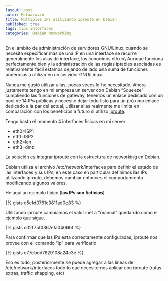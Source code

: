 ```yaml
---
layout: post
autor: Mstaaravin
title: Múltiples IPs utilizando iproute en Debian
published: true
tags: tips interfaces 
categories: Debian Networking
---
```


En el ámbito de administración de servidores GNU/Linux, cuando se necesita especificar más de una IP en una interface se recurre generalmente los alias de interface,
los conocidos ethx:x\\
Aunque funciona perfectamente bien y la administración de las reglas iptables asociadas es relativamente fácil estamos dejando de lado una suma de funciones
poderosas a utilizar en un servidor GNU/Linux. 

Nunca me gustó utilizar alias, pocas veces lo he necesitado; Ahora justamente tengo en mi empresa un server con Debian “Squeeze” cumpliendo las funciones de gateway,
tenemos un enlace dedicado con un pool de 14 IPs públicas y necesito dejar todo listo para un próximo enlace dedicado a la par del actual,
utilizar alias realmente me limita en comparación con los beneficios a futuro si utilizo [iproute](http://lartc.org).  

Tengo hasta el momento 4 interfaces físicas en mi server 

 * eth0=ISP1
 * eth1=ISP2
 * eth2=lan
 * eth3=dmz

La solución es integrar iproute con la estructura de networking en Debian.  

Debian utiliza el archivo /etc/network/interfaces para definir el estado de las interfaces y sus IPs, en este caso en particular definimos las IPs utilizando iproute,
debemos cambiar entonces el comportamiento modificando algunos valores.  

He aqui un ejemplo típico (**las IPs son ficticias**)  

{% gists d5efd0761c3811ad0c83 %}

Utilizando iproute cambiamos el valor inet a “manual” quedando como el ejemplo que sigue.

{% gists c02f75f0367efa0406bf %}

Para confirmar que las IPs esta correctamente configuradas, iproute nos provee con el comando “ip” para verificarlo

{% gists e77ebdd7829108a24c3e %}


Eso es todo, posteriormente se puede agregar a las lineas de /etc/network/interfaces todo lo que necesitemos aplicar con iproute (rutas extras, traffic shapping, etc)

